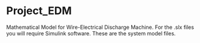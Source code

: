 # Project_EDM
Mathematical Model for Wire-Electrical Discharge Machine. 
For the .slx files you will require Simulink software.
These are the system model files.

